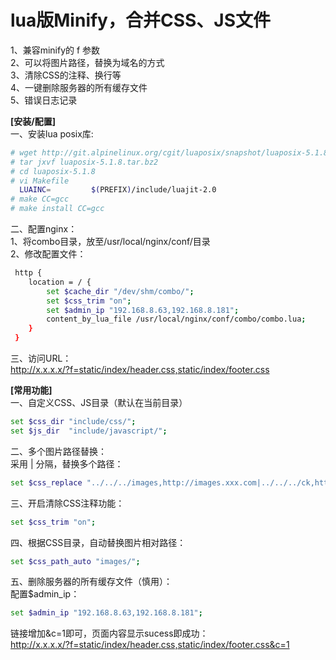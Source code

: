 lua版Minify，合并CSS、JS文件  
=======
1、兼容minify的 f 参数  
2、可以将图片路径，替换为域名的方式   
3、清除CSS的注释、换行等  
4、一键删除服务器的所有缓存文件  
5、错误日志记录

**[安装/配置]**  
一、安装lua posix库:  
```bash
# wget http://git.alpinelinux.org/cgit/luaposix/snapshot/luaposix-5.1.8.tar.bz2
# tar jxvf luaposix-5.1.8.tar.bz2
# cd luaposix-5.1.8
# vi Makefile
  LUAINC=         $(PREFIX)/include/luajit-2.0
# make CC=gcc
# make install CC=gcc
```

二、配置nginx：  
1、将combo目录，放至/usr/local/nginx/conf/目录  
2、修改配置文件：  
```bash
 http {
    location = / {
        set $cache_dir "/dev/shm/combo/";
        set $css_trim "on";
        set $admin_ip "192.168.8.63,192.168.8.181";
        content_by_lua_file /usr/local/nginx/conf/combo/combo.lua;
    }
 }
```
三、访问URL：  
http://x.x.x.x/?f=static/index/header.css,static/index/footer.css

**[常用功能]**  
一、自定义CSS、JS目录（默认在当前目录）
```bash
set $css_dir "include/css/";
set $js_dir  "include/javascript/";
```
二、多个图片路径替换：  
采用 | 分隔，替换多个路径：  
```bash
set $css_replace "../../../images,http://images.xxx.com|../../../ck,http://images.xxx.com";
```
三、开启清除CSS注释功能：
```bash
set $css_trim "on";
```
四、根据CSS目录，自动替换图片相对路径：
```bash
set $css_path_auto "images/";
```
五、删除服务器的所有缓存文件（慎用）：  
配置$admin_ip：
```bash
set $admin_ip "192.168.8.63,192.168.8.181";  
```
链接增加&c=1即可，页面内容显示sucess即成功：  
http://x.x.x.x/?f=static/index/header.css,static/index/footer.css&c=1